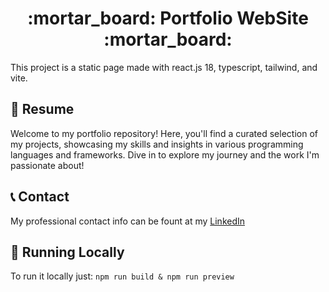 <h1 align="center">
  :mortar_board: Portfolio WebSite :mortar_board:
</h1>
This project is a static page made with react.js 18, typescript, tailwind, and vite.

<br>

## :notebook_with_decorative_cover: Resume


Welcome to my portfolio repository! Here, you'll find a curated selection of my projects, showcasing my skills and insights in various programming languages and frameworks. 
Dive in to explore my journey and the work I'm passionate about!

## :telephone_receiver: Contact

My professional contact info can be fount at my [LinkedIn](https://www.linkedin.com/in/andre-sacilotto)

## :runner: Running Locally

To run it locally just: `npm run build & npm run preview`